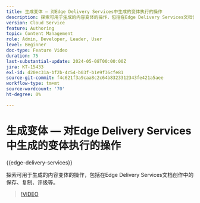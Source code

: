 ```yaml
---
title: 生成变体 — 对Edge Delivery Services中生成的变体执行的操作
description: 探索可用于生成的内容变体的操作，包括在Edge Delivery Services文档创作中的保存、复制、评级等。
version: Cloud Service
feature: Authoring
topic: Content Management
role: Admin, Developer, Leader, User
level: Beginner
doc-type: Feature Video
duration: 75
last-substantial-update: 2024-05-08T00:00:00Z
jira: KT-15433
exl-id: d20ec31a-bf2b-4c54-b03f-b1e9f36cfe81
source-git-commit: f4c621f3a9caa8c2c64b8323312343fe421a5aee
workflow-type: tm+mt
source-wordcount: '70'
ht-degree: 0%

---
```


# 生成变体 — 对Edge Delivery Services中生成的变体执行的操作

{{edge-delivery-services}}

探索可用于生成的内容变体的操作，包括在Edge Delivery Services文档创作中的保存、复制、评级等。

>[!VIDEO](https://video.tv.adobe.com/v/3428795/?learn=on)
